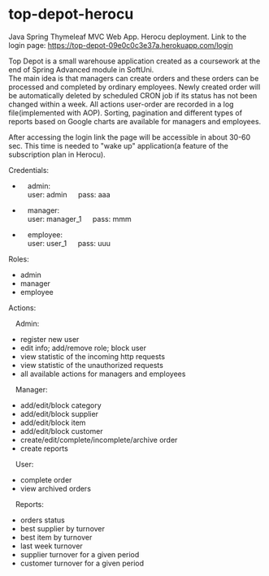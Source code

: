 # top-depot-herocu
Java Spring Thymeleaf MVC Web App. Herocu deployment. 
Link to the login page: https://top-depot-09e0c0c3e37a.herokuapp.com/login  

Top Depot is a small warehouse application created as a coursework at the end of Spring Advanced module in SoftUni.  
The main idea is that managers can create orders and these orders can be processed and completed by ordinary employees. Newly created order will be automatically deleted by scheduled CRON job if its status has not been changed within a week.
All actions user-order are recorded in a log file(implemented with AOP).
Sorting, pagination and different types of reports based on Google charts are available for managers and employees.  

After accessing the login link the page will be accessible in about 30-60 sec. This time is needed to "wake up" application(a feature of the subscription plan in Herocu).  

Credentials:  
- &emsp;admin:  
&emsp;user: admin &emsp; pass: aaa  

- &emsp;manager:  
&emsp;user: manager_1 &emsp; pass: mmm  

- &emsp;employee:  
&emsp;user: user_1 &emsp; pass: uuu


Roles:
- admin
- manager
- employee
  
Actions:  

&emsp;Admin:  
- register new user
- edit info;  add/remove role; block user
- view statistic of the incoming http requests
- view statistic of the unauthorized requests  
- all available actions for managers and employees
  
&emsp;Manager:  
- add/edit/block category
- add/edit/block supplier
- add/edit/block item
- add/edit/block customer
- create/edit/complete/incomplete/archive order
- create reports
  
&emsp;User:
- complete order
- view archived orders

&emsp;Reports:
- orders status
- best supplier by turnover
- best item by turnover
- last week turnover
- supplier turnover for a given period
- customer turnover for a given period

